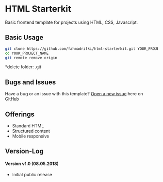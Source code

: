 # HTML Starterkit
Basic frontend template for projects using HTML, CSS, Javascript.

## Basic Usage

``` bash
git clone https://github.com/fahmadrifki/html-starterkit.git YOUR_PROJECT_NAME
cd YOUR_PROJECT_NAME
git remote remove origin
```

*delete folder: .git 

## Bugs and Issues

Have a bug or an issue with this template? [Open a new issue](https://github.com/fahmadrifki/html-starterkit/issues) here on GitHub

## Offerings
        
* Standard HTML
* Structured content
* Mobile responsive

## Version-Log  

#### Version v1.0 (08.05.2018)
+ Initial public release